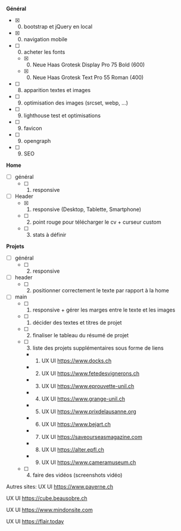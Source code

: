 **Général**

- [x] 0. bootstrap et jQuery en local
- [x] 0. navigation mobile
- [ ] 0. acheter les fonts
	- [x] 0. Neue Haas Grotesk Display Pro 75 Bold (600)
	- [x] 0. Neue Haas Grotesk Text Pro 55 Roman (400)
- [ ] 8. apparition textes et images
- [ ] 9. optimisation des images (srcset, webp, …)
- [ ] 9. lighthouse test et optimisations
- [ ] 9. favicon
- [ ] 9. opengraph
- [ ] 9. SEO

**Home**

- [ ] général
	- [ ] 1. responsive
- [ ] Header
	- [x] 1. responsive (Desktop, Tablette, Smartphone)
	- [ ] 2. point rouge pour télécharger le cv + curseur custom
	- [ ] 3. stats à définir


**Projets**

- [ ] général
	- [ ] 2. responsive
- [ ] header
	- [ ] 2. positionner correctement le texte par rapport à la home
- [ ] main
	- [ ] 1. responsive + gérer les marges entre le texte et les images
	- [ ] 1. décider des textes et titres de projet
	- [ ] 2. finaliser le tableau du résumé de projet
	- [ ] 3. liste des projets supplémentaires sous forme de liens
		- 1. UX UI https://www.docks.ch
		- 2. UX UI https://www.fetedesvignerons.ch
		- 3. UX UI https://www.eprouvette-unil.ch
		- 4. UX UI https://www.grange-unil.ch
		- 5. UX UI https://www.prixdelausanne.org
		- 6. UX UI https://www.bejart.ch
		- 7. UX UI https://saveourseasmagazine.com
		- 8. UX UI https://alter.epfl.ch
		- 9. UX UI https://www.cameramuseum.ch
	- [ ] 4. faire des vidéos (screenshots vidéo)
    
Autres sites:
UX UI https://www.payerne.ch

UX UI https://cube.beausobre.ch

UX UI https://www.mindonsite.com

UX UI https://flair.today